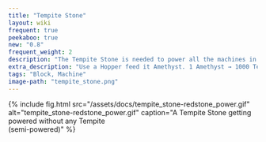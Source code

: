 ```yaml
---
title: "Tempite Stone"
layout: wiki
frequent: true
peekaboo: true
new: "0.8"
frequent_weight: 2
description: "The Tempite Stone is needed to power all the machines in TTB. Without it, your machines can't work!"
extra_description: "Use a Hopper feed it Amethyst. 1 Amethyst → 1000 Tempite. When activated, any adjacent Stained Glass blocks will be powered with Tempite, sending out a wire-like charge. If this charge hits a machine, the machine will be powered, costing Tempite from the nearest Tempite Stone within 16 blocks."
tags: "Block, Machine"
image-path: "tempite_stone.png"
---
```


{% include fig.html src="/assets/docs/tempite_stone-redstone_power.gif" alt="tempite_stone-redstone_power.gif" caption="A Tempite Stone getting powered without any Tempite<br>(semi-powered)" %}

